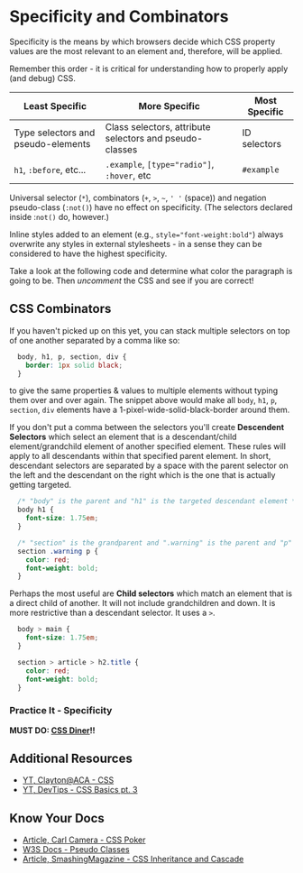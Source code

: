# Specificity and Combinators

Specificity is the means by which browsers decide which CSS property values are the most relevant to an element and, therefore, will be applied.

Remember this order - it is critical for understanding how to properly apply (and debug) CSS.

| Least Specific |           More Specific              | Most Specific  
| -------------- | ------------------------------------ | ------- |
| Type selectors and pseudo-elements | Class selectors, attribute selectors and pseudo-classes | ID selectors |
| `h1`, `:before`, etc... | `.example`, `[type="radio"]`, `:hover`, etc	| `#example` |

Universal selector (`*`), combinators (`+`, `>`, `~`, `' '` (space)) and negation pseudo-class (`:not()`) have no effect on specificity. (The selectors declared inside :`not()` do, however.)

Inline styles added to an element (e.g., `style="font-weight:bold"`) always overwrite any styles in external stylesheets - in a sense they can be considered to have the highest specificity.

Take a look at the following code and determine what color the paragraph is going to be. Then *uncomment* the CSS and see if you are correct!

## CSS Combinators

If you haven't picked up on this yet, you can stack multiple selectors on top of one another separated by a comma like so:

```css
  body, h1, p, section, div {
    border: 1px solid black;
  }
```

to give the same properties & values to multiple elements without typing them over and over again. The snippet above would make all `body`, `h1`, `p`, `section`, `div` elements have a 1-pixel-wide-solid-black-border around them.

If you don't put a comma between the selectors you'll create **Descendent Selectors** which select an element that is a descendant/child element/grandchild element of another specified element. These rules will apply to all descendants within that specified parent element. In short, descendant selectors are separated by a space with the parent selector on the left and the descendant on the right which is the one that is actually getting targeted.

```css
  /* "body" is the parent and "h1" is the targeted descendant element */
  body h1 {
    font-size: 1.75em;
  }

  /* "section" is the grandparent and ".warning" is the parent and "p" targeted descendant element */
  section .warning p {
    color: red;
    font-weight: bold;
  }
```

Perhaps the most useful are **Child selectors** which match an element that is a direct child of another. It will not include grandchildren and down. It is more restrictive than a descendant selector. It uses a `>`.

```css
  body > main {
    font-size: 1.75em;
  }

  section > article > h2.title {
    color: red;
    font-weight: bold;
  }
```

### Practice It - Specificity

**MUST DO: [CSS Diner](https://flukeout.github.io/)!!**

## Additional Resources

* [YT, Clayton@ACA - CSS](https://youtu.be/XnwlIF6pSWU)
* [YT, DevTips - CSS Basics pt. 3](https://youtu.be/emMO3iCpvrc)

## Know Your Docs

* [Article, Carl Camera - CSS Poker](https://carl.camera/default.aspx?id=95)
* [W3S Docs - Pseudo Classes](https://www.w3schools.com/css/css_pseudo_classes.asp)
* [Article, SmashingMagazine - CSS Inheritance and Cascade](https://www.smashingmagazine.com/2016/11/css-inheritance-cascade-global-scope-new-old-worst-best-friends/)